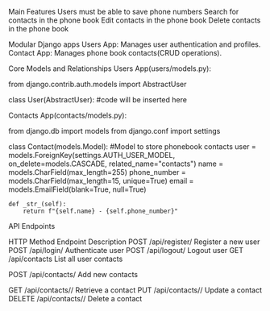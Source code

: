 Main Features
Users must be able to save phone numbers
Search for contacts in the phone book
Edit contacts in the phone book
Delete contacts in the phone book 

Modular Django apps 
Users App: Manages user authentication and profiles.
Contact App: Manages phone book contacts(CRUD operations). 

Core Models and Relationships 
Users App(users/models.py):

from django.contrib.auth.models import AbstractUser

class User(AbstractUser):
   #code will be inserted here

Contacts App(contacts/models.py):

from django.db import models
from django.conf import settings

class Contact(models.Model):
    #Model to store phonebook contacts
    user = models.ForeignKey(settings.AUTH_USER_MODEL, on_delete=models.CASCADE, related_name="contacts")
    name = models.CharField(max_length=255)
    phone_number = models.CharField(max_length=15, unique=True)
    email = models.EmailField(blank=True, null=True)

    def _str_(self):
        return f"{self.name} - {self.phone_number}"


API Endpoints			

HTTP Method
Endpoint
Description
POST
/api/register/
Register a new user
POST
/api/login/
Authenticate user
POST
/api/logout/
Logout user 
GET	
/api/contacts
List all user contacts


POST
/api/contacts/
Add new contacts


GET
/api/contacts/<id>/
Retrieve a contact 
PUT
/api/contacts/<id>/
Update a contact
DELETE
/api/contacts/<id>/
Delete a contact

